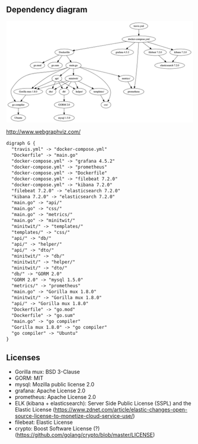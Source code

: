## Dependency diagram

<img src="https://github.com/lauralunddahl/DevOps-GroupF/blob/dev/WeeklyNotes/Dependencies.png"/>

http://www.webgraphviz.com/

```
digraph G {
  "travis.yml" -> "docker-compose.yml"
  "Dockerfile" -> "main.go"
  "docker-compose.yml" -> "grafana 4.5.2"
  "docker-compose.yml" -> "prometheus"
  "docker-compose.yml" -> "Dockerfile"
  "docker-compose.yml" -> "filebeat 7.2.0"
  "docker-compose.yml" -> "kibana 7.2.0"
  "filebeat 7.2.0" -> "elasticsearch 7.2.0"
  "kibana 7.2.0" -> "elasticsearch 7.2.0"
  "main.go" -> "api/"
  "main.go" -> "css/"
  "main.go" -> "metrics/"
  "main.go" -> "minitwit/"
  "minitwit/" -> "templates/"
  "templates/" -> "css/"
  "api/" -> "db/"
  "api/" -> "helper/"
  "api/" -> "dto/"
  "minitwit/" -> "db/"
  "minitwit/" -> "helper/"
  "minitwit/" -> "dto/"
  "db/" -> "GORM 2.0"
  "GORM 2.0" -> "mysql 1.5.0"
  "metrics/" -> "prometheus"
  "main.go" -> "Gorilla mux 1.8.0"
  "minitwit/" -> "Gorilla mux 1.8.0"
  "api/" -> "Gorilla mux 1.8.0"
  "Dockerfile" -> "go.mod"
  "Dockerfile" -> "go.sum"
  "main.go" -> "go compiler"
  "Gorilla mux 1.8.0" -> "go compiler"
  "go compiler" -> "Ubuntu"
}
```
## Licenses
- Gorilla mux: BSD 3-Clause 
- GORM: MIT 
- mysql: Mozilla public license 2.0
- grafana: Apache License 2.0
- prometheus: Apache License 2.0
- ELK (kibana + elasticsearch): Server Side Public License (SSPL) and the Elastic License (https://www.zdnet.com/article/elastic-changes-open-source-license-to-monetize-cloud-service-use/)
- filebeat: Elastic License
- crypto: Boost Software License (?) (https://github.com/golang/crypto/blob/master/LICENSE)

